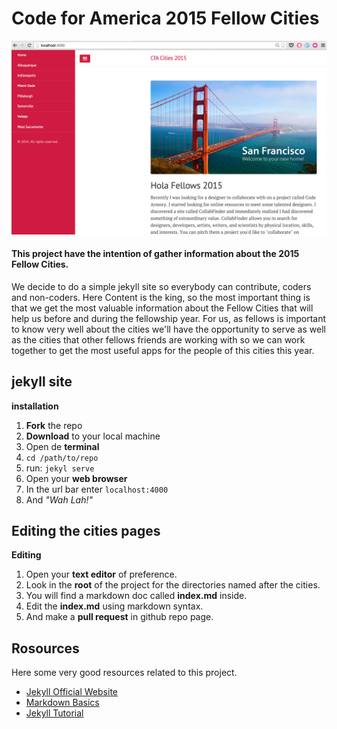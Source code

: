 # Code for America 2015 Fellow Cities

![alt tag](https://raw.githubusercontent.com/inaki/cities/master/public/images/snapshot.png?token=AAdoq6kUUreX__04LAZwJvp7nZXZlDenks5UUZYKwA%3D%3D)

#### This project have the intention of gather information about the 2015 Fellow Cities.


We decide to do a simple jekyll site so everybody can contribute, coders and non-coders.
Here Content is the king, so the most important thing is that we get the most valuable information
about the Fellow Cities that will help us before and during the fellowship year. For us, as fellows
is important to know very well about the cities we'll have the opportunity to serve as well as the
cities that other fellows friends are working with so we can work together to get the most useful apps
for the people of this cities this year.

## jekyll site

**installation**
 1. **Fork** the repo
 2. **Download** to your local machine
 3. Open de **terminal**
 4. ``cd /path/to/repo``
 5. run: ```jekyl serve```
 6. Open your **web browser**  
 7. In the url bar enter ```localhost:4000```
 8. And *"Wah Lah!"*

## Editing the cities pages
**Editing**
 1. Open your **text editor** of preference.
 2. Look in the **root** of the project for the directories named after the cities.
 3. You will find a markdown doc called **index.md** inside.
 4. Edit the **index.md** using markdown syntax.
 5. And make a **pull request** in github repo page.

## Rosources
Here some very good resources related to this project.

- [Jekyll Official Website](http://jekyllrb.com/)
- [Markdown Basics](https://help.github.com/articles/markdown-basics/)
- [Jekyll Tutorial](https://www.youtube.com/watch?v=iWowJBRMtpc)

